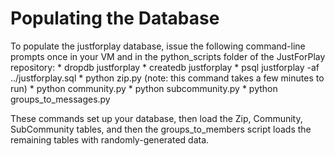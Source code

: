 # Populating the Database

To populate the justforplay database, issue the following command-line prompts
once in your VM and in the python_scripts folder of the JustForPlay repository:
    * dropdb justforplay 
    * createdb justforplay
    * psql justforplay -af ../justforplay.sql
    * python zip.py (note: this command takes a few minutes to run)
    * python community.py
    * python subcommunity.py
    * python groups_to_messages.py

These commands set up your database, then load the Zip, Community, SubCommunity tables,
and then the groups_to_members script loads the remaining tables with randomly-generated
data.
